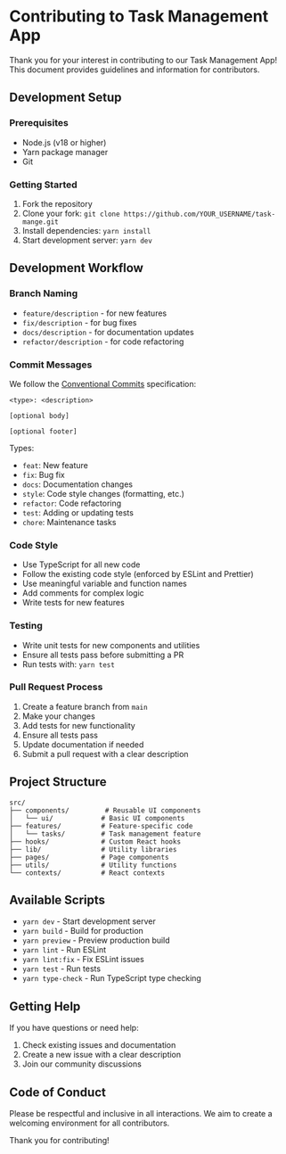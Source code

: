 # Contributing to Task Management App

Thank you for your interest in contributing to our Task Management App! This document provides guidelines and information for contributors.

## Development Setup

### Prerequisites

- Node.js (v18 or higher)
- Yarn package manager
- Git

### Getting Started

1. Fork the repository
2. Clone your fork: `git clone https://github.com/YOUR_USERNAME/task-mange.git`
3. Install dependencies: `yarn install`
4. Start development server: `yarn dev`

## Development Workflow

### Branch Naming

- `feature/description` - for new features
- `fix/description` - for bug fixes
- `docs/description` - for documentation updates
- `refactor/description` - for code refactoring

### Commit Messages

We follow the [Conventional Commits](https://www.conventionalcommits.org/) specification:

```
<type>: <description>

[optional body]

[optional footer]
```

Types:

- `feat`: New feature
- `fix`: Bug fix
- `docs`: Documentation changes
- `style`: Code style changes (formatting, etc.)
- `refactor`: Code refactoring
- `test`: Adding or updating tests
- `chore`: Maintenance tasks

### Code Style

- Use TypeScript for all new code
- Follow the existing code style (enforced by ESLint and Prettier)
- Use meaningful variable and function names
- Add comments for complex logic
- Write tests for new features

### Testing

- Write unit tests for new components and utilities
- Ensure all tests pass before submitting a PR
- Run tests with: `yarn test`

### Pull Request Process

1. Create a feature branch from `main`
2. Make your changes
3. Add tests for new functionality
4. Ensure all tests pass
5. Update documentation if needed
6. Submit a pull request with a clear description

## Project Structure

```
src/
├── components/         # Reusable UI components
│   └── ui/            # Basic UI components
├── features/          # Feature-specific code
│   └── tasks/         # Task management feature
├── hooks/             # Custom React hooks
├── lib/               # Utility libraries
├── pages/             # Page components
├── utils/             # Utility functions
└── contexts/          # React contexts
```

## Available Scripts

- `yarn dev` - Start development server
- `yarn build` - Build for production
- `yarn preview` - Preview production build
- `yarn lint` - Run ESLint
- `yarn lint:fix` - Fix ESLint issues
- `yarn test` - Run tests
- `yarn type-check` - Run TypeScript type checking

## Getting Help

If you have questions or need help:

1. Check existing issues and documentation
2. Create a new issue with a clear description
3. Join our community discussions

## Code of Conduct

Please be respectful and inclusive in all interactions. We aim to create a welcoming environment for all contributors.

Thank you for contributing!
